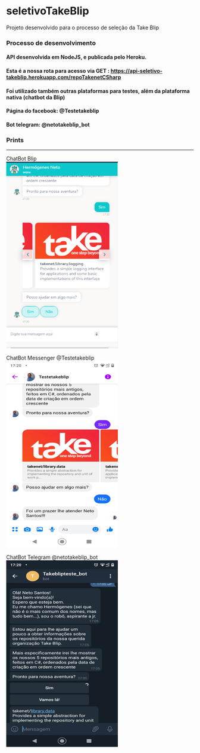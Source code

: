 # seletivoTakeBlip
Projeto desenvolvido para o processo de seleção da Take Blip
### Processo de desenvolvimento
#### API desenvolvida em NodeJS, e publicada pelo Heroku.
#### Esta é a nossa rota para acesso via GET : https://api-seletivo-takeblip.herokuapp.com/repoTakenetCSharp
#### Foi utilizado também outras plataformas para testes, além da plataforma nativa (chatbot da Blip)
#### Página do facebook: @Testetakeblip
#### Bot telegram: @netotakeblip_bot

### Prints
<hr>

ChatBot Blip<br/>
<img src = "https://github.com/Hermogenes00/seletivoTakeBlip/blob/master/prints/chatBot.png" width="300" height="500"/>

ChatBot Messenger @Testetakeblip<br/>
<img src = "https://github.com/Hermogenes00/seletivoTakeBlip/blob/master/prints/messengerBot.jpeg" width="300" height="500"/>

ChatBot Telegram @netotakeblip_bot<br/>
<img src = "https://github.com/Hermogenes00/seletivoTakeBlip/blob/master/prints/telegramBot.jpeg" width="300" height="500"/>
